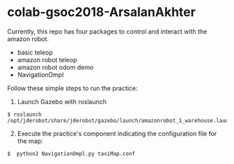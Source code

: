 # colab-gsoc2018-ArsalanAkhter
Currently, this repo has four packages to control and interact with the amazon robot.
- basic teleop
- amazon robot teleop
- amazon robot odom demo
- NavigationOmpl

Follow these simple steps to run the practice:
1. Launch Gazebo with roslaunch
```
$ roslaunch /opt/jderobot/share/jderobot/gazebo/launch/amazonrobot_1_warehouse.launch  
```

2. Execute the practice's component indicating the configuration file for the map:
```
$  python2 NavigationOmpl.py taxiMap.conf
```
